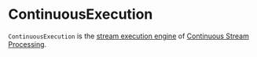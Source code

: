 # ContinuousExecution

`ContinuousExecution` is the [stream execution engine](../StreamExecution.md) of [Continuous Stream Processing](index.md).

<!---
## Review Me

`ContinuousExecution` can only run streaming queries with [StreamingRelationV2](../logical-operators/StreamingRelationV2.md) leaf logical operators with [ContinuousReadSupport](ContinuousReadSupport.md) data source.

When [created](#creating-instance) (for a streaming query), `ContinuousExecution` is given the <<analyzedPlan, analyzed logical plan>>. The analyzed logical plan is immediately transformed to include a [ContinuousExecutionRelation](../logical-operators/ContinuousExecutionRelation.md) for every [StreamingRelationV2](../logical-operators/StreamingRelationV2.md) leaf logical operator with [ContinuousReadSupport](ContinuousReadSupport.md) data source (and is the [logical plan](#logicalPlan) internally).

!!! note
    `ContinuousExecution` uses the same instance of `ContinuousExecutionRelation` for the same instances of [StreamingRelationV2](../logical-operators/StreamingRelationV2.md) with [ContinuousReadSupport](ContinuousReadSupport.md) data source.

When requested to <<runContinuous, run the streaming query>>, `ContinuousExecution` collects [ContinuousReadSupport](ContinuousReadSupport.md) data sources (inside [ContinuousExecutionRelation](../logical-operators/ContinuousExecutionRelation.md)) from the <<logicalPlan, analyzed logical plan>> and requests each and every `ContinuousReadSupport` to [create a ContinuousReader](ContinuousReadSupport.md#createContinuousReader) (that are stored in <<continuousSources, continuousSources>> internal registry).

## Local Properties

### <span id="EPOCH_COORDINATOR_ID_KEY"> __epoch_coordinator_id

`ContinuousExecution` uses **__epoch_coordinator_id** local property for...FIXME

### <span id="START_EPOCH_KEY"> __continuous_start_epoch

`ContinuousExecution` uses **__continuous_start_epoch** local property for...FIXME

### <span id="EPOCH_INTERVAL_KEY"> __continuous_epoch_interval

`ContinuousExecution` uses **__continuous_epoch_interval** local property for...FIXME

## <span id="triggerExecutor"> TriggerExecutor

[TriggerExecutor](../TriggerExecutor.md) for the [Trigger](#trigger):

* `ProcessingTimeExecutor` for [ContinuousTrigger](../Trigger.md#ContinuousTrigger)

Used when...FIXME

!!! note
    `StreamExecution` throws an `IllegalStateException` when the [Trigger](#trigger) is not a [ContinuousTrigger](../Trigger.md#ContinuousTrigger).

## <span id="runActivatedStream"> Running Activated Streaming Query

```scala
runActivatedStream(
  sparkSessionForStream: SparkSession): Unit
```

`runActivatedStream` simply [runs the streaming query in continuous mode](#runContinuous) as long as the [state](../StreamExecution.md#state) is `ACTIVE`.

`runActivatedStream` is part of [StreamExecution](../StreamExecution.md#runActivatedStream) abstraction.

## <span id="runContinuous"> Running Streaming Query in Continuous Mode

```scala
runContinuous(
  sparkSessionForQuery: SparkSession): Unit
```

`runContinuous` initializes the [continuousSources](#continuousSources) internal registry by traversing the [analyzed logical plan](#logicalPlan) to find [ContinuousExecutionRelation](../logical-operators/ContinuousExecutionRelation.md) leaf logical operators and requests their [ContinuousReadSupport](ContinuousReadSupport.md) data sources to [create a ContinuousReader](ContinuousReadSupport.md#createContinuousReader) (with the *sources* metadata directory under the [checkpoint directory](../StreamExecution.md#resolvedCheckpointRoot)).

`runContinuous` initializes the [uniqueSources](../StreamExecution.md#uniqueSources) internal registry to be the [continuousSources](#continuousSources) distinct.

`runContinuous` [gets the start offsets](#getStartOffsets) (they may or may not be available).

`runContinuous` transforms the [analyzed logical plan](#logicalPlan). For every [ContinuousExecutionRelation](../logical-operators/ContinuousExecutionRelation.md) `runContinuous` finds the corresponding [ContinuousReader](ContinuousReader.md) (in the [continuousSources](#continuousSources)), requests it to [deserialize the start offsets](ContinuousReader.md#deserializeOffset) (from their JSON representation), and then [setStartOffset](ContinuousReader.md#setStartOffset). In the end, `runContinuous` creates a [StreamingDataSourceV2Relation](../logical-operators/StreamingDataSourceV2Relation.md) (with the read schema of the `ContinuousReader` and the `ContinuousReader` itself).

`runContinuous` rewires the transformed plan (with the `StreamingDataSourceV2Relation`) to use the new attributes from the source (the reader).

!!! important
    `CurrentTimestamp` and `CurrentDate` expressions are not supported for continuous processing.

`runContinuous`...FIXME

`runContinuous` finds the only [ContinuousReader](ContinuousReader.md) (of the only `StreamingDataSourceV2Relation`) in the query plan with the `WriteToContinuousDataSource`.

### <span id="runContinuous-queryPlanning"> queryPlanning Phase

In **queryPlanning** [time-tracking section](../monitoring/ProgressReporter.md#reportTimeTaken), `runContinuous` creates an [IncrementalExecution](../IncrementalExecution.md) (that becomes the [lastExecution](../StreamExecution.md#lastExecution)) that is immediately executed (the entire query execution pipeline is executed up to and including _executedPlan_).

`runContinuous` sets the following local properties:

* [__is_continuous_processing](../StreamExecution.md#IS_CONTINUOUS_PROCESSING) as `true`

* [__continuous_start_epoch](#START_EPOCH_KEY) as the [currentBatchId](../StreamExecution.md#currentBatchId)

* [__epoch_coordinator_id](#EPOCH_COORDINATOR_ID_KEY) as the [currentEpochCoordinatorId](#currentEpochCoordinatorId), i.e. [runId](../StreamExecution.md#runId) followed by `--` with a random UUID

* [__continuous_epoch_interval](#EPOCH_INTERVAL_KEY) as the interval of the [ContinuousTrigger](../Trigger.md#ContinuousTrigger)

`runContinuous` uses the `EpochCoordinatorRef` helper to [create a remote reference to the EpochCoordinator RPC endpoint](../EpochCoordinatorRef.md#create) (with the [ContinuousReader](ContinuousReader.md), the [currentEpochCoordinatorId](#currentEpochCoordinatorId), and the [currentBatchId](../StreamExecution.md#currentBatchId)).

`runContinuous` creates a daemon [epoch update thread](#runContinuous-epoch-update-thread) and starts it immediately.

### <span id="runContinuous-runContinuous"> runContinuous Phase

In **runContinuous** [time-tracking section](../monitoring/ProgressReporter.md#reportTimeTaken), `runContinuous` requests the physical query plan (of the [IncrementalExecution](../StreamExecution.md#lastExecution)) to execute (that simply requests the physical operator to `doExecute` and generate an `RDD[InternalRow]`).

`runContinuous` is used when `ContinuousExecution` is requested to [run an activated streaming query](#runActivatedStream).

==== [[runContinuous-epoch-update-thread]] Epoch Update Thread

`runContinuous` creates an *epoch update thread* that...FIXME

==== [[getStartOffsets]] Getting Start Offsets From Checkpoint -- `getStartOffsets` Internal Method

[source, scala]
----
getStartOffsets(sparkSessionToRunBatches: SparkSession): OffsetSeq
----

`getStartOffsets`...FIXME

NOTE: `getStartOffsets` is used exclusively when `ContinuousExecution` is requested to <<runContinuous, run a streaming query in continuous mode>>.

## <span id="commit"> Committing Epoch

```scala
commit(
  epoch: Long): Unit
```

In essence, `commit` [adds](../HDFSMetadataLog.md#add) the given epoch to [commit log](../StreamExecution.md#commitLog) and the [committedOffsets](../StreamExecution.md#committedOffsets), and requests the <<continuousSources, ContinuousReader>> to [commit the corresponding offset](ContinuousReader.md#commit). In the end, `commit` [removes old log entries](../HDFSMetadataLog.md#purge) from the [offset](../StreamExecution.md#offsetLog) and [commit](../StreamExecution.md#commitLog) logs (to keep [spark.sql.streaming.minBatchesToRetain](../StreamExecution.md#minLogEntriesToMaintain) entries only).

Internally, `commit` [recordTriggerOffsets](../monitoring/ProgressReporter.md#recordTriggerOffsets) (with the from and to offsets as the [committedOffsets](../StreamExecution.md#committedOffsets) and [availableOffsets](../StreamExecution.md#availableOffsets), respectively).

At this point, `commit` may simply return when the [stream execution thread](../StreamExecution.md#queryExecutionThread) is no longer alive (died).

`commit` requests the [commit log](../StreamExecution.md#commitLog) to [store a metadata](../HDFSMetadataLog.md#add) for the epoch.

`commit` requests the single <<continuousSources, ContinuousReader>> to [deserialize the offset](ContinuousReader.md#deserializeOffset) for the epoch (from the [offset write-ahead log](../StreamExecution.md#offsetLog)).

`commit` adds the single <<continuousSources, ContinuousReader>> and the offset (for the epoch) to the [committedOffsets](../StreamExecution.md#committedOffsets) registry.

`commit` requests the single <<continuousSources, ContinuousReader>> to [commit the offset](ContinuousReader.md#commit).

`commit` requests the [offset](../StreamExecution.md#offsetLog) and [commit](../StreamExecution.md#commitLog) logs to [remove log entries](../HDFSMetadataLog.md#purge) to keep [spark.sql.streaming.minBatchesToRetain](../StreamExecution.md#minLogEntriesToMaintain) only.

`commit` then acquires the [awaitProgressLock](../StreamExecution.md#awaitProgressLock), wakes up all threads waiting for the [awaitProgressLockCondition](../StreamExecution.md#awaitProgressLockCondition) and in the end releases the [awaitProgressLock](../StreamExecution.md#awaitProgressLock).

NOTE: `commit` supports only one continuous source (registered in the <<continuousSources, continuousSources>> internal registry).

`commit` asserts that the given epoch is available in the [offsetLog](../StreamExecution.md#offsetLog) internal registry (i.e. the offset for the given epoch has been reported before).

`commit` is used when `EpochCoordinator` is requested to [commitEpoch](../EpochCoordinator.md#commitEpoch).

=== [[addOffset]] `addOffset` Method

[source, scala]
----
addOffset(
  epoch: Long,
  reader: ContinuousReader,
  partitionOffsets: Seq[PartitionOffset]): Unit
----

In essense, `addOffset` requests the given [ContinuousReader](ContinuousReader.md) to [mergeOffsets](ContinuousReader.md#mergeOffsets) (with the given `PartitionOffsets`) and then requests the [OffsetSeqLog](../StreamExecution.md#offsetLog) to [register the offset with the given epoch](../HDFSMetadataLog.md#add).

![ContinuousExecution.addOffset](../images/ContinuousExecution-addOffset.png)

Internally, `addOffset` requests the given [ContinuousReader](ContinuousReader.md) to [mergeOffsets](ContinuousReader.md#mergeOffsets) (with the given `PartitionOffsets`) and to get the current "global" offset back.

`addOffset` then requests the [OffsetSeqLog](../StreamExecution.md#offsetLog) to [add](../HDFSMetadataLog.md#add) the current "global" offset for the given `epoch`.

`addOffset` requests the [OffsetSeqLog](../StreamExecution.md#offsetLog) for the [offset at the previous epoch](../HDFSMetadataLog.md#get).

If the offsets at the current and previous epochs are the same, `addOffset` turns the [noNewData](../StreamExecution.md#noNewData) internal flag on.

`addOffset` then acquires the [awaitProgressLock](../StreamExecution.md#awaitProgressLock), wakes up all threads waiting for the [awaitProgressLockCondition](../StreamExecution.md#awaitProgressLockCondition) and in the end releases the [awaitProgressLock](../StreamExecution.md#awaitProgressLock).

NOTE: `addOffset` supports exactly one [continuous source](#continuousSources).

`addOffset` is used when `EpochCoordinator` is requested to handle a [ReportPartitionOffset](../EpochCoordinator.md#ReportPartitionOffset) message.

## <span id="logicalPlan"> Analyzed Logical Plan of Streaming Query

```scala
logicalPlan: LogicalPlan
```

`logicalPlan` resolves [StreamingRelationV2](../logical-operators/StreamingRelationV2.md) leaf logical operators (with a [ContinuousReadSupport](ContinuousReadSupport.md) source) to [ContinuousExecutionRelation](../logical-operators/ContinuousExecutionRelation.md) leaf logical operators.

Internally, `logicalPlan` transforms the <<analyzedPlan, analyzed logical plan>> as follows:

. For every [StreamingRelationV2](../logical-operators/StreamingRelationV2.md) leaf logical operator with a [ContinuousReadSupport](ContinuousReadSupport.md) source, `logicalPlan` looks it up for the corresponding [ContinuousExecutionRelation](../logical-operators/ContinuousExecutionRelation.md) (if available in the internal lookup registry) or creates a `ContinuousExecutionRelation` (with the `ContinuousReadSupport` source, the options and the output attributes of the `StreamingRelationV2` operator)

. For any other `StreamingRelationV2`, `logicalPlan` throws an `UnsupportedOperationException`:
+
```text
Data source [name] does not support continuous processing.
```

`logicalPlan` is part of the [StreamExecution](../StreamExecution.md#logicalPlan) abstraction.

## Creating Instance

`ContinuousExecution` takes the following when created:

* [[sparkSession]] `SparkSession`
* [[name]] The name of the structured query
* [[checkpointRoot]] Path to the checkpoint directory (aka _metadata directory_)
* [[analyzedPlan]] Analyzed logical query plan (`LogicalPlan`)
* [[trigger]] [Trigger](../Trigger.md)
* [[triggerClock]] `Clock`
* [[outputMode]] [OutputMode](../OutputMode.md)
* [[extraOptions]] Options (`Map[String, String]`)
* [[deleteCheckpointOnStop]] `deleteCheckpointOnStop` flag to control whether to delete the checkpoint directory on stop

`ContinuousExecution` is created when `StreamingQueryManager` is requested to [create a streaming query](../StreamingQueryManager.md#createQuery) with a [StreamWriteSupport](#sink) sink and a [ContinuousTrigger](#trigger) (when `DataStreamWriter` is requested to [start an execution of the streaming query](../DataStreamWriter.md#start)).

## <span id="stop"> Stopping Stream Processing

```scala
stop(): Unit
```

`stop` is part of the [StreamingQuery](../StreamingQuery.md#stop) abstraction.

`stop` transitions the streaming query to `TERMINATED` state.

If the [queryExecutionThread](../StreamExecution.md#queryExecutionThread) is alive (i.e. it has been started and has not yet died), `stop` interrupts it and waits for this thread to die.

In the end, `stop` prints out the following INFO message to the logs:

```text
Query [prettyIdString] was stopped
```

!!! note
    [prettyIdString](../StreamExecution.md#prettyIdString) is in the format of `queryName [id = [id], runId = [runId]]`.

=== [[awaitEpoch]] `awaitEpoch` Internal Method

[source, scala]
----
awaitEpoch(epoch: Long): Unit
----

`awaitEpoch`...FIXME

NOTE: `awaitEpoch` seems to be used exclusively in tests.

## <span id="continuousSources"> continuousSources

```scala
continuousSources: Seq[ContinuousReader]
```

Registry of [ContinuousReader](ContinuousReader.md)s (in the [analyzed logical plan of the streaming query](#logicalPlan))

As asserted in <<commit, commit>> and <<addOffset, addOffset>> there could only be exactly one `ContinuousReaders` registered.

Used when `ContinuousExecution` is requested to <<commit, commit>>, <<getStartOffsets, getStartOffsets>>, and <<runContinuous, runContinuous>>

Use <<sources, sources>> to access the current value

## <span id="sources"> sources

`ContinuousExecution` supports one <<continuousSources, ContinuousReader>> only in a <<logicalPlan, streaming query>> (and asserts it when <<addOffset, addOffset>> and <<commit, committing an epoch>>). When requested for available [streaming sources](../monitoring/ProgressReporter.md#sources), `ContinuousExecution` simply gives the <<continuousSources, single ContinuousReader>>.

```text
import org.apache.spark.sql.streaming.Trigger
import scala.concurrent.duration._
val sq = spark
  .readStream
  .format("rate")
  .load
  .writeStream
  .format("console")
  .option("truncate", false)
  .trigger(../Trigger.Continuous(1.minute)) // <-- Gives ContinuousExecution
  .queryName("rate2console")
  .start

import org.apache.spark.sql.streaming.StreamingQuery
assert(sq.isInstanceOf[StreamingQuery])

// The following gives access to the internals
// And to ContinuousExecution
import org.apache.spark.sql.execution.streaming.StreamingQueryWrapper
val engine = sq.asInstanceOf[StreamingQueryWrapper].streamingQuery
import org.apache.spark.sql.execution.streaming.StreamExecution
assert(engine.isInstanceOf[StreamExecution])

import org.apache.spark.sql.execution.streaming.continuous.ContinuousExecution
val continuousEngine = engine.asInstanceOf[ContinuousExecution]
assert(continuousEngine.trigger == Trigger.Continuous(1.minute))
```

## Logging

Enable `ALL` logging level for `org.apache.spark.sql.execution.streaming.continuous.ContinuousExecution` logger to see what happens inside.

Add the following line to `conf/log4j.properties`:

```text
log4j.logger.org.apache.spark.sql.execution.streaming.continuous.ContinuousExecution=ALL
```

Refer to [Logging](../spark-logging.md).
-->
